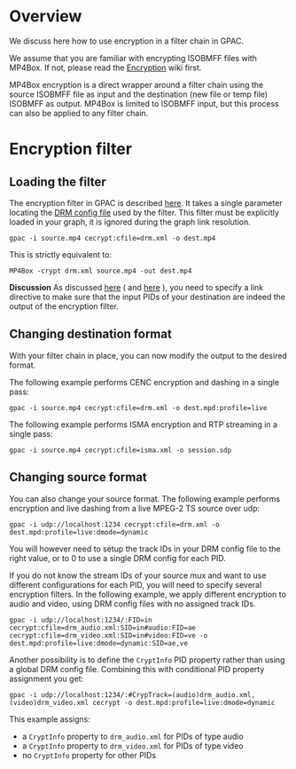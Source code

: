 # Overview

We discuss here how to use encryption in a filter chain in GPAC.  

We assume that you are familiar with encrypting ISOBMFF files with MP4Box. If not, please read the [Encryption](Encryption-Introduction) wiki first. 

MP4Box encryption is a direct wrapper around a filter chain using the source ISOBMFF file as input and the destination (new file or temp file) ISOBMFF as output. MP4Box is limited to ISOBMFF input, but this process can also be applied to any filter chain.

# Encryption filter 
## Loading the filter

The encryption filter in GPAC is described [here](cecrypt). It takes a single parameter locating the [DRM config file](Common-Encryption) used by the filter. This filter must be explicitly loaded in your graph, it is ignored during the graph link resolution.

 ```
 gpac -i source.mp4 cecrypt:cfile=drm.xml -o dest.mp4
 ```

This is strictly equivalent to:
```
MP4Box -crypt drm.xml source.mp4 -out dest.mp4
```

__Discussion__
As discussed [here](realtime#foreword) ( and [here](encoding) ), you need to specify a link directive to make sure that the input PIDs of your destination are indeed the output of the encryption filter.



## Changing destination format

With your filter chain in place, you can now modify the output to the desired format.

The following example performs CENC encryption and dashing in a single pass:

```
gpac -i source.mp4 cecrypt:cfile=drm.xml -o dest.mpd:profile=live

```

The following example performs ISMA encryption and RTP streaming in a single pass:

```
gpac -i source.mp4 cecrypt:cfile=isma.xml -o session.sdp

```

## Changing source format

You can also change your source format.
The following example performs encryption and live dashing from a live MPEG-2 TS source over udp:

```
gpac -i udp://localhost:1234 cecrypt:cfile=drm.xml -o dest.mpd:profile=live:dmode=dynamic

```

You will however need to setup the track IDs in your DRM config file to the right value, or to 0 to use a single DRM config for each PID.

If you do not know the stream IDs of your source mux and want to use different configurations for each PID, you will need to specify several encryption filters. In the following example, we apply different encryption to audio and video, using DRM config files with no assigned track IDs.

```
gpac -i udp://localhost:1234/:FID=in cecrypt:cfile=drm_audio.xml:SID=in#audio:FID=ae cecrypt:cfile=drm_video.xml:SID=in#video:FID=ve -o dest.mpd:profile=live:dmode=dynamic:SID=ae,ve
```

Another possibility is to define the `CryptInfo` PID property rather than using a global DRM config file. Combining this with conditional PID property assignment you get:
```
gpac -i udp://localhost:1234/:#CrypTrack=(audio)drm_audio.xml,(video)drm_video.xml cecrypt -o dest.mpd:profile=live:dmode=dynamic
```
This example assigns:
- a `CryptInfo` property to `drm_audio.xml` for PIDs of type audio
- a `CryptInfo` property to `drm_video.xml` for PIDs of type video
- no `CryptInfo` property for other PIDs

